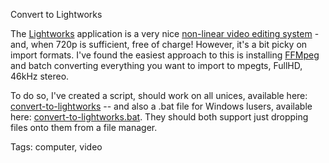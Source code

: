 Convert to Lightworks

The [Lightworks](https://www.lwks.com/) application is a very nice [non-linear video editing system](https://en.wikipedia.org/wiki/Non-linear_editing_system) -
and, when 720p is sufficient, free of charge! However, it's a bit picky on import
formats. I've found the easiest approach to this is installing [FFMpeg](https://ffmmpeg.org/download.html)
and batch converting everything you want to import to mpegts, FullHD, 46kHz stereo.

To do so, I've created a script, should work on all unices, available here: [convert-to-lightworks](http://convert-to-lightworks.dalsgaard.net/) 
-- and also a .bat file for Windows lusers, available here: [convert-to-lightworks.bat](http://convert-to-lightworks-bat.dalsgaard.net/).
They should both support just dropping files onto them from a file manager.

Tags: computer, video
